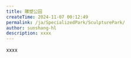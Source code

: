 ```yaml
---
title: 雕塑公园
createTime: 2024-11-07 00:12:49
permalink: /ja/SpecializedPark/SculpturePark/
author: sunshang-hl
description: xxxx
---
```


xxxx